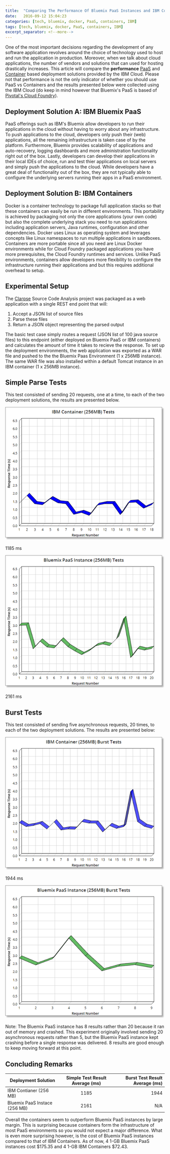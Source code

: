 ```yaml
---
title:  "Comparing The Performance Of Bluemix PaaS Instances and IBM Containers"
date:   2016-09-12 15:04:23
categories: [tech, bluemix, docker, PaaS, containers, IBM]
tags: [tech, bluemix, docker, PaaS, containers, IBM]
excerpt_separator: <!--more-->
---
```

One of the most important decisions regarding the development of any software application revolves around the 
choice of technology used to host and run the application in production. Moreover, when we talk about cloud applications, the number
of vendors and solutions that can used for hosting drastically increases. This article will compare the **performance** 
[PaaS](https://www.ibm.com/cloud-computing/ca/en/paas.html) and [Container](https://www.ibm.com/cloud-computing/bluemix/containers/) based deployment solutions provided by the IBM Cloud. <!--more--> Please not that performance is not the only indicator of whether you should use PaaS vs Containers and the results presented below were collected using the IBM Cloud (do keep in mind however that Bluemix's PaaS is based of [Pivotal's Cloud Foundry](https://pivotal.io/platform)).

## Deployment Solution A: IBM Bluemix PaaS

PaaS offerings such as IBM's Bluemix allow developers to run their applications in the cloud without having to worry about any infrastructure. To push applications to the cloud, developers only push their (web) applications, all the remaining infrastructure is taken
case of by the platform. Furthermore, Bluemix provides scalability of applications and auto-recovery, logging dashboards and more administration functionality right out of the box. Lastly, developers can develop their applications in their local IDEs of choice, run and test thier applications on local servers and simply push the applications to the cloud. While developers have a great deal of functionality out of the box, they are not typically able to configure the underlying servers running their apps in a PaaS environment.

## Deployment Solution B: IBM Containers

Docker is a container technology to package full application stacks so that these containers can easily be run in different environments. This portability is achieved by packaging not only the core applications (your own code) but also the complete underlying stack you need to run applications including application servers, Java runtimes, configuration and other dependencies. Docker uses Linux as operating system and leverages concepts like Linux namespaces to run multiple applications in sandboxes. Containers are more portable since all you need are Linux Docker environments while for Cloud Foundry packaged applications you have more prerequisites, the Cloud Foundry runtimes and services. Unlike PaaS environments, containers allow developers more flexibility to configure the infrastructure running their applications
and but this requires additional overhead to setup.

## Experimental Setup
The [Clarpse](http://mfadhel.com/2016/clarpse/) Source Code Analysis project was packaged as a web application with a single REST end point that will:

1. Accept a JSON list of source files
2. Parse these files
3. Return a JSON object representing the parsed output

The basic test case simply routes a request (JSON list of 100 java source files) to this endpoint (either deployed on Bluemix PaaS or IBM containers) and calculates the amount of time it takes to recieve the response. To set up the deployment environments, the web application was exported as a WAR file and pushed
 to the the Bluemix Paas Environment (1 x 256MB instance). The same WAR file was also installed within a default Tomcat instance in an IBM container (1 x 256MB instance). 

## Simple Parse Tests
This test consisted of sending 20 requests, one at a time, to each of the two deployment solutions, the results are presented below.

![simplecontainertest](/images/simplecontainertestz.png)

1185 ms

![simplePaaSTest](/images/simplePaasTestz.png)

2161 ms

## Burst Tests
This test consisted of sending five asynchronous requests, 20 times, to each of the two deployment solutions. The results
are presented below:

![containerbursttest](/images/singlecontainerbursttestz.png)

1944 ms

![PaaS Burst Test](/images/PaasBurstTestz.png)


Note: The Bluemix PaaS instance has 8 results rather than 20 because it ran out of memory and crashed. This
experiment originally involved sending 20 asynchronous requests rather than 5, but the Bluemix PaaS 
instance kept crashing before a single response was delivered. 8 results are good enough to keep
moving forward at this point.

## Concluding Remarks

| Deployment Solution        |  Simple Test Result Average (ms)         | Burst Test Result Average (ms)  |
| ------------- |:-------------:| -----:|
| IBM Contianer (256 MB)      | 1185 |  1944 |
| Bluemix PaaS Instace (256 MB)      | 2161      |  N/A |

Overall the containers seem to outperform Bluemix PaaS instances by large margin. This is surprising
because containers form the infrastructure of most PaaS environments so you would not expect a major difference. 
What is even more surprising however, is the cost of Bluemix PaaS instances compared to that of IBM Containers. As of now, 4 1-GB Bluemix
PaaS instances cost $175.35 and 4 1-GB IBM Containers $72.43. 
